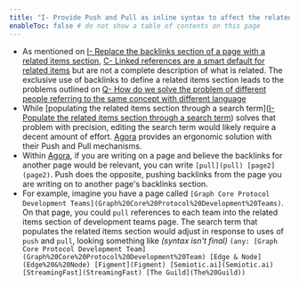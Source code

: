 ```yaml
---
title: "I- Provide Push and Pull as inline syntax to affect the related items section for a page"
enableToc: false # do not show a table of contents on this page
---
```


- As mentioned on [I- Replace the backlinks section of a page with a related items section](I-%20Replace%20the%20backlinks%20section%20of%20a%20page%20with%20a%20related%20items%20section.md), [C- Linked references are a smart default for related items](C-%20Linked%20references%20are%20a%20smart%20default%20for%20related%20items.md) but are not a complete description of what is related. The exclusive use of backlinks to define a related items section leads to the problems outlined on [Q- How do we solve the problem of different people referring to the same concept with different language](../LitReview/Extended%20Universe/Q-%20How%20do%20we%20solve%20the%20problem%20of%20different%20people%20referring%20to%20the%20same%20concept%20with%20different%20language.md)
- While [populating the related items section through a search term]([I- Populate the related items section through a search term](I-%20Populate%20the%20related%20items%20section%20through%20a%20search%20term.md)) solves that problem with precision, editing the search term would likely require a decent amount of effort. [Agora](../LitReview/Extended%20Universe/Tools%20for%20Thought%20Examples/Agora.md) provides an ergonomic solution with their Push and Pull mechanisms.
- Within [Agora](../LitReview/Extended%20Universe/Tools%20for%20Thought%20Examples/Agora.md), if you are writing on a page and believe the backlinks for another page would be relevant, you can write `[pull](pull) [page2](page2)`. Push does the opposite, pushing backlinks from the page you are writing on to another page's backlinks section.
- For example, imagine you have a page called `[Graph Core Protocol Development Teams](Graph%20Core%20Protocol%20Development%20Teams)`. On that page, you could `pull` references to each team into the related items section of development teams page. The search term that populates the related items section would adjust in response to uses of `push` and `pull`, looking something like *(syntax isn't final)* `(any: [Graph Core Protocol Development Team](Graph%20Core%20Protocol%20Development%20Team) [Edge & Node](Edge%20&%20Node) [Figment](Figment) [Semiotic.ai](Semiotic.ai) [StreamingFast](StreamingFast) [The Guild](The%20Guild))`
